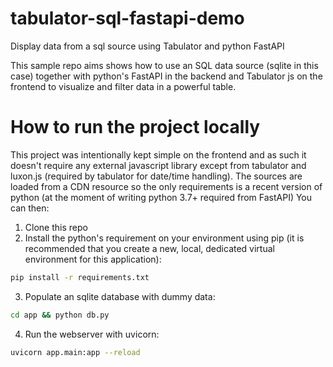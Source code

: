 # tabulator-sql-fastapi-demo
Display data from a sql source using Tabulator and python FastAPI

This sample repo aims shows how to use an SQL data source (sqlite in this case) together with
python's FastAPI in the backend and Tabulator js on the frontend to visualize and filter data
in a powerful table.

# How to run the project locally
This project was intentionally kept simple on the frontend and as such it doesn't require any 
external javascript library except from tabulator and luxon.js (required by tabulator for date/time
handling). The sources are loaded from a CDN resource so the only requirements is a recent version 
of python (at the moment of writing python 3.7+ required from FastAPI)
You can then: 

1. Clone this repo
2. Install the python's requirement on your environment using pip (it is recommended that you create a new, local, dedicated virtual environment for this application):
```sh
pip install -r requirements.txt
```
3. Populate an sqlite database with dummy data:
```sh
cd app && python db.py
```
4. Run the webserver with uvicorn:
```sh
uvicorn app.main:app --reload
```